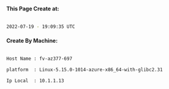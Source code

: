 
   
#### This Page Create at:

```bash

2022-07-19 - 19:09:35 UTC

```

#### Create By Machine:

```bash

Host Name : fv-az377-697

platform  : Linux-5.15.0-1014-azure-x86_64-with-glibc2.31

Ip Local  : 10.1.1.13

```

